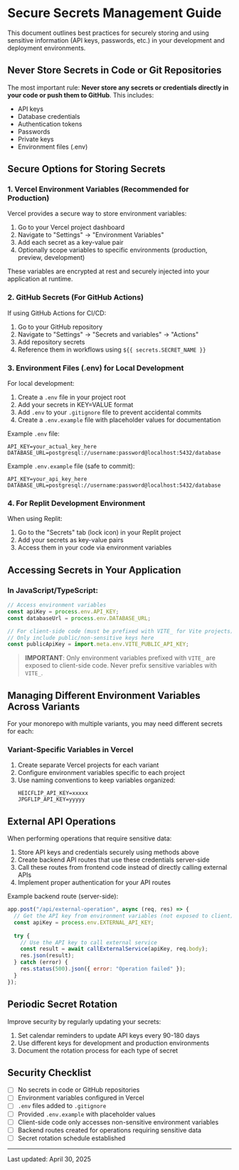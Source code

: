 # Secure Secrets Management Guide

This document outlines best practices for securely storing and using sensitive information (API keys, passwords, etc.) in your development and deployment environments.

## Never Store Secrets in Code or Git Repositories

The most important rule: **Never store any secrets or credentials directly in your code or push them to GitHub**. This includes:

- API keys
- Database credentials
- Authentication tokens
- Passwords
- Private keys
- Environment files (.env)

## Secure Options for Storing Secrets

### 1. Vercel Environment Variables (Recommended for Production)

Vercel provides a secure way to store environment variables:

1. Go to your Vercel project dashboard
2. Navigate to "Settings" → "Environment Variables"
3. Add each secret as a key-value pair
4. Optionally scope variables to specific environments (production, preview, development)

These variables are encrypted at rest and securely injected into your application at runtime.

### 2. GitHub Secrets (For GitHub Actions)

If using GitHub Actions for CI/CD:

1. Go to your GitHub repository
2. Navigate to "Settings" → "Secrets and variables" → "Actions"
3. Add repository secrets
4. Reference them in workflows using `${{ secrets.SECRET_NAME }}`

### 3. Environment Files (.env) for Local Development

For local development:

1. Create a `.env` file in your project root
2. Add your secrets in KEY=VALUE format
3. Add `.env` to your `.gitignore` file to prevent accidental commits
4. Create a `.env.example` file with placeholder values for documentation

Example `.env` file:
```
API_KEY=your_actual_key_here
DATABASE_URL=postgresql://username:password@localhost:5432/database
```

Example `.env.example` file (safe to commit):
```
API_KEY=your_api_key_here
DATABASE_URL=postgresql://username:password@localhost:5432/database
```

### 4. For Replit Development Environment

When using Replit:

1. Go to the "Secrets" tab (lock icon) in your Replit project
2. Add your secrets as key-value pairs
3. Access them in your code via environment variables

## Accessing Secrets in Your Application

### In JavaScript/TypeScript:

```javascript
// Access environment variables
const apiKey = process.env.API_KEY;
const databaseUrl = process.env.DATABASE_URL;

// For client-side code (must be prefixed with VITE_ for Vite projects)
// Only include public/non-sensitive keys here
const publicApiKey = import.meta.env.VITE_PUBLIC_API_KEY;
```

> **IMPORTANT**: Only environment variables prefixed with `VITE_` are exposed to client-side code. Never prefix sensitive variables with `VITE_`.

## Managing Different Environment Variables Across Variants

For your monorepo with multiple variants, you may need different secrets for each:

### Variant-Specific Variables in Vercel

1. Create separate Vercel projects for each variant
2. Configure environment variables specific to each project
3. Use naming conventions to keep variables organized:
   ```
   HEICFLIP_API_KEY=xxxxx
   JPGFLIP_API_KEY=yyyyy
   ```

## External API Operations

When performing operations that require sensitive data:

1. Store API keys and credentials securely using methods above
2. Create backend API routes that use these credentials server-side
3. Call these routes from frontend code instead of directly calling external APIs
4. Implement proper authentication for your API routes

Example backend route (server-side):
```javascript
app.post("/api/external-operation", async (req, res) => {
  // Get the API key from environment variables (not exposed to client)
  const apiKey = process.env.EXTERNAL_API_KEY;
  
  try {
    // Use the API key to call external service
    const result = await callExternalService(apiKey, req.body);
    res.json(result);
  } catch (error) {
    res.status(500).json({ error: "Operation failed" });
  }
});
```

## Periodic Secret Rotation

Improve security by regularly updating your secrets:

1. Set calendar reminders to update API keys every 90-180 days
2. Use different keys for development and production environments
3. Document the rotation process for each type of secret

## Security Checklist

- [ ] No secrets in code or GitHub repositories
- [ ] Environment variables configured in Vercel
- [ ] `.env` files added to `.gitignore`
- [ ] Provided `.env.example` with placeholder values
- [ ] Client-side code only accesses non-sensitive environment variables
- [ ] Backend routes created for operations requiring sensitive data
- [ ] Secret rotation schedule established

---

Last updated: April 30, 2025